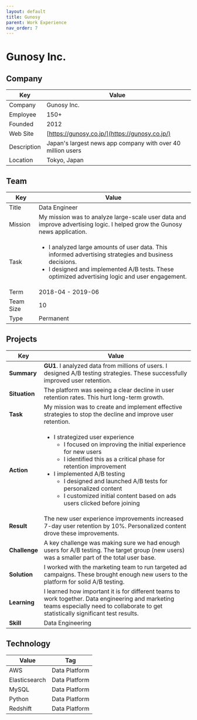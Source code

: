 ```yaml
---
layout: default
title: Gunosy
parent: Work Experience
nav_order: 7
---
```


# Gunosy Inc.

## Company

| Key         | Value                                              |
| ----------- | -------------------------------------------------- |
| Company     | Gunosy Inc.                                        |
| Employee    | 150+                                               |
| Founded     | 2012                                               |
| Web Site    | [https://gunosy.co.jp/](https://gunosy.co.jp/)                              |
| Description | Japan's largest news app company with over 40 million users |
| Location    | Tokyo, Japan                                       |

## Team

<table>
  <thead>
    <tr>
      <th>Key</th>
      <th>Value</th>
    </tr>
  </thead>
  <tbody>
    <tr>
      <td>Title</td>
      <td>Data Engineer</td>
    </tr>
    <tr>
      <td>Mission</td>
      <td>My mission was to analyze large-scale user data and improve advertising logic. I helped grow the Gunosy news application.</td>
    </tr>
    <tr>
      <td>Task</td>
      <td>
        <ul>
          <li>I analyzed large amounts of user data. This informed advertising strategies and business decisions.</li>
          <li>I designed and implemented A/B tests. These optimized advertising logic and user engagement.</li>
        </ul>
      </td>
    </tr>
    <tr>
      <td>Term</td>
      <td>2018-04 - 2019-06</td>
    </tr>
    <tr>
      <td>Team Size</td>
      <td>10</td>
    </tr>
    <tr>
      <td>Type</td>
      <td>Permanent</td>
    </tr>
  </tbody>
</table>

## Projects

<table>
  <thead>
    <tr>
      <th>Key</th>
      <th>Value</th>
    </tr>
  </thead>
  <tbody>
    <tr>
      <td><strong>Summary</strong></td>
      <td><strong>GU1</strong>. I analyzed data from millions of users. I designed A/B testing strategies. These successfully improved user retention.</td>
    </tr>
    <tr>
      <td><strong>Situation</strong></td>
      <td>The platform was seeing a clear decline in user retention rates. This hurt long-term growth.</td>
    </tr>
    <tr>
      <td><strong>Task</strong></td>
      <td>My mission was to create and implement effective strategies to stop the decline and improve user retention.</td>
    </tr>
    <tr>
      <td><strong>Action</strong></td>
      <td>
        <ul>
          <li>I strategized user experience
            <ul>
              <li>I focused on improving the initial experience for new users</li>
              <li>I identified this as a critical phase for retention improvement</li>
            </ul>
          </li>
          <li>I implemented A/B testing
            <ul>
              <li>I designed and launched A/B tests for personalized content</li>
              <li>I customized initial content based on ads users clicked before joining</li>
            </ul>
          </li>
        </ul>
      </td>
    </tr>
    <tr>
      <td><strong>Result</strong></td>
      <td>The new user experience improvements increased 7-day user retention by 10%. Personalized content drove these improvements.</td>
    </tr>
    <tr>
      <td><strong>Challenge</strong></td>
      <td>A key challenge was making sure we had enough users for A/B testing. The target group (new users) was a smaller part of the total user base.</td>
    </tr>
    <tr>
      <td><strong>Solution</strong></td>
      <td>I worked with the marketing team to run targeted ad campaigns. These brought enough new users to the platform for solid A/B testing.</td>
    </tr>
    <tr>
      <td><strong>Learning</strong></td>
      <td>I learned how important it is for different teams to work together. Data engineering and marketing teams especially need to collaborate to get statistically significant test results.</td>
    </tr>
    <tr>
      <td><strong>Skill</strong></td>
      <td>Data Engineering</td>
    </tr>
  </tbody>
</table>

## Technology

| Value         | Tag           |
| ------------- | ------------- |
| AWS           | Data Platform |
| Elasticsearch | Data Platform |
| MySQL         | Data Platform |
| Python        | Data Platform |
| Redshift      | Data Platform |
